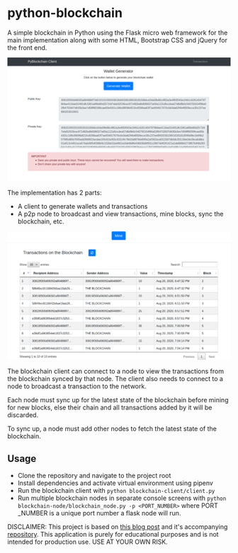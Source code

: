 # python-blockchain
A simple blockchain in Python using the Flask micro web framework for the main implementation along with some HTML, Bootstrap CSS and jQuery for the front end.

![Blockchain Client](https://raw.githubusercontent.com/adbose/python-blockchain/share/pyblockchain_home.png)

The implementation has 2 parts:

- A client to generate wallets and transactions
- A p2p node to broadcast and view transactions, mine blocks, sync the blockchain, etc.

![Blockchain Node](https://raw.githubusercontent.com/adbose/python-blockchain/share/blockchain_transactions_1.png)

The blockchain client can connect to a node to view the transactions from the blockchain synced by that node.
The client also needs to connect to a node to broadcast a transaction to the network.

Each node must sync up for the latest state of the blockchain before mining for new blocks, else their chain and all transactions added by it will be discarded.

To sync up, a node must add other nodes to fetch the latest state of the blockchain.

## Usage
- Clone the repository and navigate to the project root
- Install dependencies and activate virtual environment using pipenv
- Run the blockchain client with `python blockchain-client/client.py`
- Run multiple blockchain nodes in separate console screens with `python blockchain-node/blockchain_node.py -p <PORT_NUMBER>` where PORT _NUMBER is a unique port number a flask node will run.

DISCLAIMER: This project is based on [this blog post](http://adilmoujahid.com/posts/2018/03/intro-blockchain-bitcoin-python/) and it's accompanying [repository](https://github.com/adilmoujahid/blockchain-python-tutorial).
This application is purely for educational purposes and is not intended for production use. USE AT YOUR OWN RISK.
